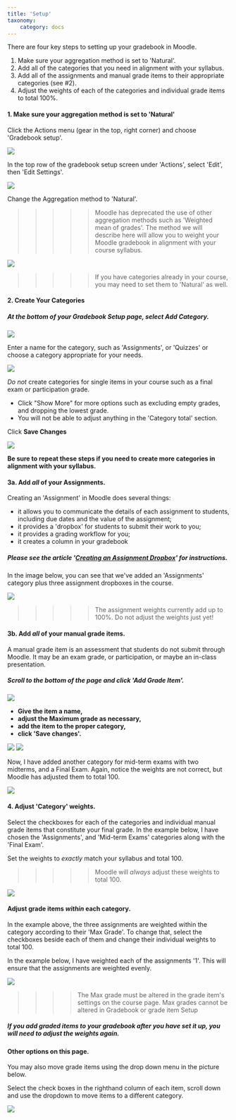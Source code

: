 ```yaml
---
title: 'Setup'
taxonomy:
    category: docs
---
```


There are four key steps to setting up your gradebook in Moodle.

1. Make sure your aggregation method is set to 'Natural'.
2. Add all of the categories that you need in alignment with your syllabus.
3. Add all of the assignments and manual grade items to their appropriate categories \(see \#2\).
4. Adjust the weights of each of the categories and individual grade items to total 100%.

#### 1. Make sure your aggregation method is set to 'Natural'

Click the Actions menu (gear in the top, right corner) and choose 'Gradebook setup'.

![](gradebook-setup-1.png)

In the top row of the gradebook setup screen under 'Actions', select 'Edit', then 'Edit Settings'.

![](gradebook-setup-2.png)

Change the Aggregation method to 'Natural'.

>>>>> Moodle has deprecated the use of other aggregation methods such as 'Weighted mean of grades'. The method we will describe here will allow you to weight your Moodle gradebook in alignment with your course syllabus.

![](gradebook-setup-4.png)

>>>>> If you have categories already in your course, you may need to set them to 'Natural' as well.

#### 2.  Create Your Categories

##### At the bottom of your Gradebook Setup page, select **Add Category**.

![](gradebook-setup-10.png)

Enter a name for the category, such as 'Assignments', or 'Quizzes' or choose a category appropriate for your needs.

![](gradebook-setup-6.png)

_Do not_ create categories for single items in your course such as a final exam or participation grade.

* Click "Show More" for more options such as excluding empty grades, and dropping the lowest grade.
* You will not be able to adjust anything in the 'Category total' section.

Click **Save Changes**

![](gradebook-setup-7.png)

**Be sure to repeat these steps if you need to create more categories in alignment with your syllabus.**


#### 3a. Add _all_ of your Assignments.

Creating an 'Assignment' in Moodle does several things:

* it allows you to communicate the details of each assignment to students, including due dates and the value of the assignment;
* it provides a 'dropbox' for students to submit their work to you;
* it provides a grading workflow for you;
* it creates a column in your gradebook

##### Please see the article '[Creating an Assignment Dropbox](http://create.twu.ca/help/moodle/faculty/activity-or-resource/creating-an-assignment-dropbox)' for instructions.

In the image below, you can see that we've added an 'Assignments' category plus three assignment dropboxes in the course.

![](gradebook-setup-8.png)

>>>>> The assignment weights currently add up to 100%. Do not adjust the weights just yet!

#### 3b. Add _all_ of your manual grade items.

A manual grade item is an assessment that students do not submit through Moodle. It may be an exam grade, or participation, or maybe an in-class presentation.

##### Scroll to the bottom of the page and click 'Add Grade Item'.

![](gradebook-setup-10.png)

* **Give the item a name,**
* **adjust the Maximum grade as necessary,**
* **add the item to the proper category,**
* **click 'Save changes'.**

![](gradebook-setup-11.png)
![](gradebook-setup-12.png)

Now, I have added another category for mid-term exams with two midterms, and a Final Exam. Again, notice the weights are not correct, but Moodle has adjusted them to total 100.

![](gradebook-setup-9.png)

#### 4. Adjust 'Category' weights.

Select the checkboxes for each of the categories and individual manual grade items that constitute your final grade. In the example below, I have chosen the 'Assignments', and 'Mid-term Exams' categories along with the 'Final Exam'.

Set the weights to _exactly_ match your syllabus and total 100.

>>>>> Moodle will _always_ adjust these weights to total 100.

![](gradebook-setup-13.png)

#### Adjust grade items _within_ each category.

In the example above, the three assignments are weighted within the category according to their 'Max Grade'. To change that, select the checkboxes beside each of them and change their individual weights to total 100.

In the example below, I have weighted each of the assignments '1'. This will ensure that the assignments are weighted evenly.

![](gradebook-setup-14.png)

>>>> The Max grade must be altered in the grade item's settings on the course page. Max grades cannot be altered in Gradebook or grade item Setup

##### If you add graded items to your gradebook after you have set it up, you will need to adjust the weights again.

#### Other options on this page.

You may also move grade items using the drop down menu in the picture below.

Select the check boxes in the righthand column of each item, scroll down and use the dropdown to move items to a different category.

![](other-options-of-this-page.png)
